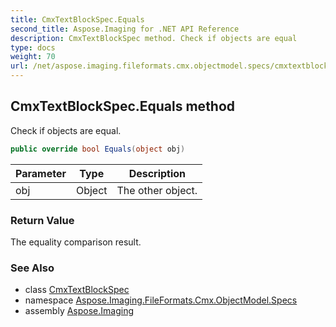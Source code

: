 ```yaml
---
title: CmxTextBlockSpec.Equals
second_title: Aspose.Imaging for .NET API Reference
description: CmxTextBlockSpec method. Check if objects are equal
type: docs
weight: 70
url: /net/aspose.imaging.fileformats.cmx.objectmodel.specs/cmxtextblockspec/equals/
---
```

## CmxTextBlockSpec.Equals method

Check if objects are equal.

```csharp
public override bool Equals(object obj)
```

| Parameter | Type | Description |
| --- | --- | --- |
| obj | Object | The other object. |

### Return Value

The equality comparison result.

### See Also

* class [CmxTextBlockSpec](../)
* namespace [Aspose.Imaging.FileFormats.Cmx.ObjectModel.Specs](../../cmxtextblockspec/)
* assembly [Aspose.Imaging](../../../)


